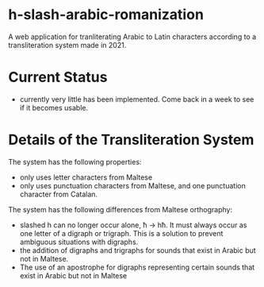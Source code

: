 # h-slash-arabic-romanization
A web application for tranliterating Arabic to Latin characters according to a transliteration system made in 2021.


# Current Status
- currently very little has been implemented. Come back in a week to see if it becomes usable.

# Details of the Transliteration System
The system has the following properties:
- only uses letter characters from Maltese
- only uses punctuation characters from Maltese, and one punctuation character from Catalan.

The system has the following differences from Maltese orthography:
- slashed h can no longer occur alone, ħ -> hħ. It must always occur as one letter of a digraph or trigraph. This is a solution to prevent ambiguous situations with digraphs.
- the addition of digraphs and trigraphs for sounds that exist in Arabic but not in Maltese.
- The use of an apostrophe for digraphs representing certain sounds that exist in Arabic but not in Maltese
